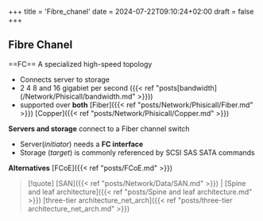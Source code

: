 +++
title = 'Fibre_chanel'
date = 2024-07-22T09:10:24+02:00
draft = false
+++

## Fibre Chanel 

==FC==
A specialized high-speed topology
 - Connects server to storage 
 - 2 4 8 and 16 gigabiet per second ({{< ref "posts[bandwidth](/Network/Phisicall/bandwidth.md" >}}))
 - supported over **both** [Fiber]({{< ref "posts/Network/Phisicall/Fiber.md" >}}) [Copper]({{< ref "posts/Network/Phisicall/Copper.md" >}})
 
**Servers and storage** connect to a Fiber channel switch 
 - Server(*initiator*) needs a **FC interface** 
 - Storage (*target*) is commonly referenced by SCSI SAS SATA commands
 
**Alternatives** 
[FCoE]({{< ref "posts/FCoE.md" >}})


>[!quote] [SAN]({{< ref "posts/Network/Data/SAN.md" >}}) |  [Spine and leaf architecture]({{< ref "posts/Spine and leaf architecture.md" >}})
>[three-tier architecture_net_arch]({{< ref "posts/three-tier architecture_net_arch.md" >}}) 
>